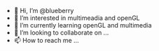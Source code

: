 - 👋 Hi, I’m @blueberry
- 👀 I’m interested in multimeadia and openGL
- 🌱 I’m currently learning openGL and multimedia
- 💞️ I’m looking to collaborate on ...
- 📫 How to reach me ...

<!---
blueberryCoder/blueberryCoder is a ✨ special ✨ repository because its `README.md` (this file) appears on your GitHub profile.
You can click the Preview link to take a look at your changes.
--->
